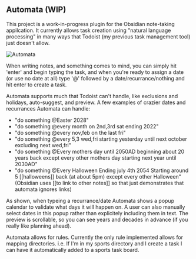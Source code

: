 ## Automata (WIP)

This project is a work-in-progress plugin for the Obsidian note-taking appilcation. It currently allows task creation using "natural language processing" in many ways that Todoist (my previous task management tool) just doesn't allow.

![Automata](https://user-images.githubusercontent.com/101308963/157764569-9759686b-511e-4820-a5de-9087bf4a69cf.gif)


When writing notes, and something comes to mind, you can simply hit 'enter' and begin typing the task, and when you're ready to assign a date (or use no date at all) type '@' followed by a date/recurrance/nothing and hit enter to create a task.

Automata supports much that Todoist can't handle, like exclusions and holidays, auto-suggest, and preview. A few examples of crazier dates and recurrances Automata can handle:
- "do something @Easter 2028"
- "do something @every month on 2nd,3rd sat ending 2022"
- "do something @every nov,feb on the last fri"
- "do something @every 5,3 wed,fri starting yesterday until next october excluding next wed,fri"
- "do something @Every mothers day until 2050AD beginning about 20 years back except every other mothers day starting next year until 2030AD"
- "do something @Every Halloween Ending july 4th 2054 Starting around 5 [[halloweens]] back (at about 5pm) except every other Halloween" (Obsidian uses [[to link to other notes]] so that just demonstrates that automata ignores links)

As shown, when typeing a recurrance/date Automata shows a popup calendar to validate what days it will happen on. A user can also manually select dates in this popup rather than explicitely including them in text. The preview is scrollable, so you can see years and decades in advance (if you really like planning ahead).

Automata allows for rules. Currently the only rule implemented allows for mapping directories. i.e. If I'm in my sports directory and I create a task I can have it automatically added to a sports task board.

